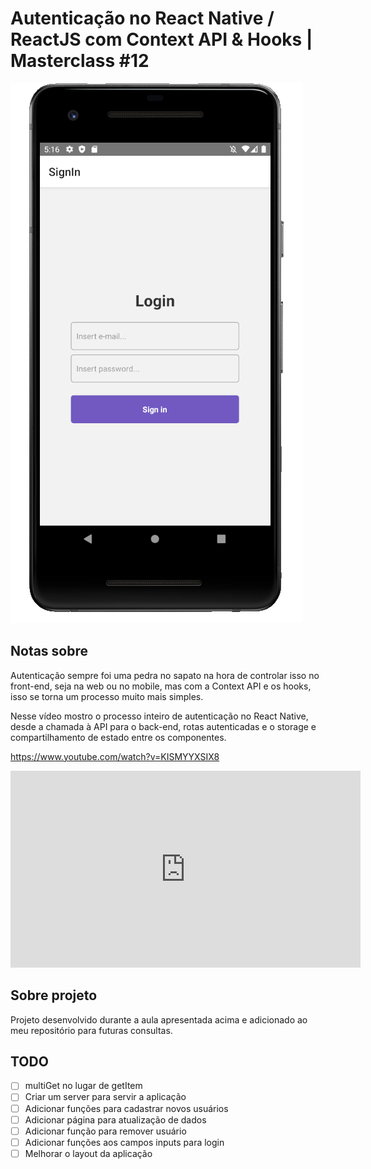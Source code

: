 # Autenticação no React Native / ReactJS com Context API & Hooks | Masterclass #12

<img src="./printScreenMasterClass12.png" alt="">

## Notas sobre
Autenticação sempre foi uma pedra no sapato na hora de controlar isso no front-end, seja na web ou no mobile, mas com a Context API e os hooks, isso se torna um processo muito mais simples.

Nesse vídeo mostro o processo inteiro de autenticação no React Native, desde a chamada à API para o back-end, rotas autenticadas e o storage e compartilhamento de estado entre os componentes.

https://www.youtube.com/watch?v=KISMYYXSIX8

<iframe width="560" height="315" src="https://www.youtube.com/embed/KISMYYXSIX8" frameborder="0" allow="accelerometer; autoplay; encrypted-media; gyroscope; picture-in-picture" allowfullscreen></iframe>

## Sobre projeto
Projeto desenvolvido durante a aula apresentada acima e adicionado ao meu repositório para futuras consultas.

## TODO
- [ ] multiGet no lugar de getItem
- [ ] Criar um server para servir a aplicação
- [ ] Adicionar funções para cadastrar novos usuários
- [ ] Adicionar página para atualização de dados
- [ ] Adicionar função para remover usuário
- [ ] Adicionar funções aos campos inputs para login
- [ ] Melhorar o layout da aplicação
